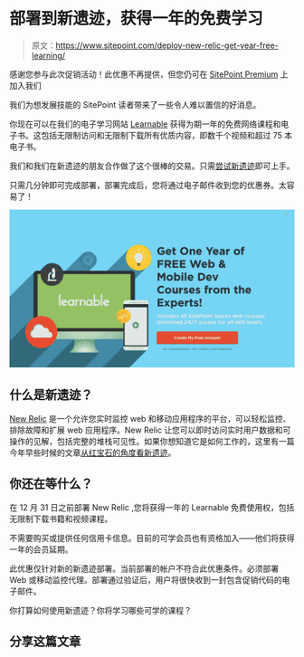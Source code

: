 # 部署到新遗迹，获得一年的免费学习

> 原文：<https://www.sitepoint.com/deploy-new-relic-get-year-free-learning/>

感谢您参与此次促销活动！此优惠不再提供，但您仍可在 [SitePoint Premium](https://www.sitepoint.com/premium) 上加入我们

我们为想发展技能的 SitePoint 读者带来了一些令人难以置信的好消息。

你现在可以在我们的电子学习网站 [Learnable](https://learnable.com/) 获得为期一年的免费网络课程和电子书。这包括无限制访问和无限制下载所有优质内容，即数千个视频和超过 75 本电子书。

我们和我们在新遗迹的朋友合作做了这个很棒的交易。只需[尝试新遗迹](http://newrelic.com/sp/learnable?utm_source=SITE&utm_medium=promotion&utm_content=SiteEmail1&utm_campaign=learnable&mpc=PM-SITE-generic-EN-Signup-SiteEmail-Email1)即可上手。

只需几分钟即可完成部署，部署完成后，您将通过电子邮件收到您的优惠券。太容易了！

[![new rel](img/11d4731e2a4a5fb8db88634d85c69197.png)](http://newrelic.com/sp/learnable?utm_source=SITE&utm_medium=promotion&utm_content=SiteEmail1&utm_campaign=learnable&mpc=PM-SITE-generic-EN-Signup-SiteEmail-Email1)

## 什么是新遗迹？

[New Relic](http://newrelic.com/) 是一个允许您实时监控 web 和移动应用程序的平台，可以轻松监控、排除故障和扩展 web 应用程序。New Relic 让您可以即时访问实时用户数据和可操作的见解，包括完整的堆栈可见性。如果你想知道它是如何工作的，这里有一篇今年早些时候的文章[从红宝石的角度看新遗迹](https://www.sitepoint.com/new-relic-realtime-ruby-monitoring/)。

## 你还在等什么？

在 12 月 31 日之前部署 New Relic ,您将获得一年的 Learnable 免费使用权，包括无限制下载书籍和视频课程。

不需要购买或提供任何信用卡信息。目前的可学会员也有资格加入——他们将获得一年的会员延期。

此优惠仅针对新的新遗迹部署。当前部署的帐户不符合此优惠条件。必须部署 Web 或移动监控代理。部署通过验证后，用户将很快收到一封包含促销代码的电子邮件。

你打算如何使用新遗迹？你将学习哪些可学的课程？

## 分享这篇文章